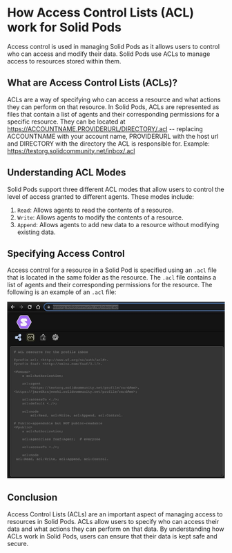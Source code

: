 # How Access Control Lists (ACL) work for Solid Pods

Access control is used in managing Solid Pods as it allows users to control who can access and modify their data. Solid Pods use ACLs to manage access to resources stored within them.

## What are Access Control Lists (ACLs)?

ACLs are a way of specifying who can access a resource and what actions they can perform on that resource. In Solid Pods, ACLs are represented as files that contain a list of agents and their corresponding permissions for a specific resource. They can be located at https://ACCOUNTNAME.PROVIDERURL/DIRECTORY/.acl -- replacing ACCOUNTNAME with your account name, PROVIDERURL with the host url and DIRECTORY with the directory the ACL is responsible for.
Example: https://testorg.solidcommunity.net/inbox/.acl

## Understanding ACL Modes

Solid Pods support three different ACL modes that allow users to control the level of access granted to different agents. These modes include:

1.  `Read`: Allows agents to read the contents of a resource.
2.  `Write`: Allows agents to modify the contents of a resource.
3.  `Append`: Allows agents to add new data to a resource without modifying existing data.

## Specifying Access Control

Access control for a resource in a Solid Pod is specified using an `.acl` file that is located in the same folder as the resource. The `.acl` file contains a list of agents and their corresponding permissions for the resource. The following is an example of an `.acl` file:

![Inbox ACL example](aclScreenshot1.jpg)

## Conclusion

Access Control Lists (ACLs) are an important aspect of managing access to resources in Solid Pods. ACLs allow users to specify who can access their data and what actions they can perform on that data. By understanding how ACLs work in Solid Pods, users can ensure that their data is kept safe and secure.
